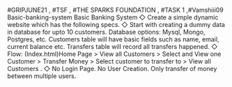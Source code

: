 #GRIPJUNE21 , #TSF , #THE SPARKS FOUNDATION , #TASK 1 ,#Vamshiii09
 Basic-banking-system Basic Banking System ◇ Create a simple dynamic website which has the following specs. ◇ Start with creating a dummy data in database for upto 10 customers. Database options: Mysql, Mongo, Postgres, etc. Customers table will have basic fields such as name, email, current balance etc. Transfers table will record all transfers happened. ◇ Flow: (Index.html)Home Page > View all Customers > Select and View one Customer > Transfer Money > Select customer to transfer to > View all Customers . ◇ No Login Page. No User Creation. Only transfer of money between multiple users.
